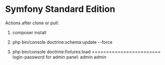 Symfony Standard Edition
========================

Actions after clone or pull:

1. composer install

2. php bin/console doctrine:schema:update --force

3. php bin/console doctrine:fixtures:load
========================
login-password for admin panel:
admin
admin